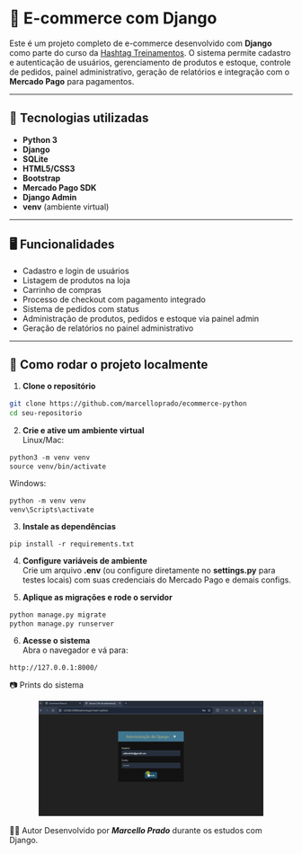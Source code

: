 # 🛒 E-commerce com Django

Este é um projeto completo de e-commerce desenvolvido com **Django** como parte do curso da [Hashtag Treinamentos](https://www.hashtagtreinamentos.com/). O sistema permite cadastro e autenticação de usuários, gerenciamento de produtos e estoque, controle de pedidos, painel administrativo, geração de relatórios e integração com o **Mercado Pago** para pagamentos.

---

## 🔧 Tecnologias utilizadas

- **Python 3**
- **Django**
- **SQLite**
- **HTML5/CSS3**
- **Bootstrap**
- **Mercado Pago SDK**
- **Django Admin**
- **venv** (ambiente virtual)

---

## 🖥️ Funcionalidades

- Cadastro e login de usuários
- Listagem de produtos na loja
- Carrinho de compras
- Processo de checkout com pagamento integrado
- Sistema de pedidos com status
- Administração de produtos, pedidos e estoque via painel admin
- Geração de relatórios no painel administrativo

---

## 🚀 Como rodar o projeto localmente

1. **Clone o repositório**

```bash
git clone https://github.com/marcelloprado/ecommerce-python
cd seu-repositorio
```

2. **Crie e ative um ambiente virtual**<br>
Linux/Mac:
```
python3 -m venv venv
source venv/bin/activate
```
Windows:
```
python -m venv venv
venv\Scripts\activate
```

3. **Instale as dependências**
```
pip install -r requirements.txt
```

4. **Configure variáveis de ambiente** <br>
Crie um arquivo **.env** (ou configure diretamente no **settings.py** para testes locais) com suas credenciais do Mercado Pago e demais configs.

5. **Aplique as migrações e rode o servidor**
```
python manage.py migrate
python manage.py runserver

```
6. **Acesse o sistema**<br>
Abra o navegador e vá para:
```
http://127.0.0.1:8000/
```
📷 Prints do sistema
<p align="center">
  <img src="media/adminDjango.gif" alt="Painel admin do e-commerce" width="400">
</p>

👨‍💻 Autor
Desenvolvido por ***Marcello Prado*** durante os estudos com Django.
          
           
          
